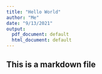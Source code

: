 ```yaml
---
title: "Hello World"
author: "Me"
date: "9/13/2021"
output:
  pdf_document: default
  html_document: default
---
```

## This is a markdown file

